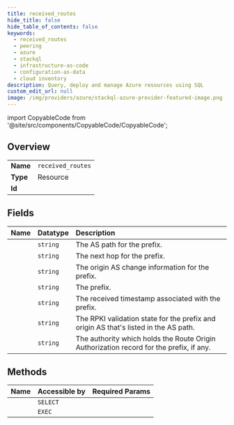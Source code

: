 ```yaml
---
title: received_routes
hide_title: false
hide_table_of_contents: false
keywords:
  - received_routes
  - peering
  - azure    
  - stackql
  - infrastructure-as-code
  - configuration-as-data
  - cloud inventory
description: Query, deploy and manage Azure resources using SQL
custom_edit_url: null
image: /img/providers/azure/stackql-azure-provider-featured-image.png
---
```


import CopyableCode from '@site/src/components/CopyableCode/CopyableCode';




## Overview
<table><tbody>
<tr><td><b>Name</b></td><td><code>received_routes</code></td></tr>
<tr><td><b>Type</b></td><td>Resource</td></tr>
<tr><td><b>Id</b></td><td><CopyableCode code="azure.peering.received_routes" /></td></tr>
</tbody></table>

## Fields
| Name | Datatype | Description |
|:-----|:---------|:------------|
| <CopyableCode code="asPath" /> | `string` | The AS path for the prefix. |
| <CopyableCode code="nextHop" /> | `string` | The next hop for the prefix. |
| <CopyableCode code="originAsValidationState" /> | `string` | The origin AS change information for the prefix. |
| <CopyableCode code="prefix" /> | `string` | The prefix. |
| <CopyableCode code="receivedTimestamp" /> | `string` | The received timestamp associated with the prefix. |
| <CopyableCode code="rpkiValidationState" /> | `string` | The RPKI validation state for the prefix and origin AS that's listed in the AS path. |
| <CopyableCode code="trustAnchor" /> | `string` | The authority which holds the Route Origin Authorization record for the prefix, if any. |
## Methods
| Name | Accessible by | Required Params |
|:-----|:--------------|:----------------|
| <CopyableCode code="list_by_peering" /> | `SELECT` | <CopyableCode code="peeringName, resourceGroupName, subscriptionId" /> |
| <CopyableCode code="_list_by_peering" /> | `EXEC` | <CopyableCode code="peeringName, resourceGroupName, subscriptionId" /> |
